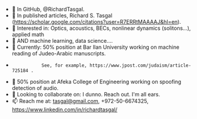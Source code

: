 - 👋 In GitHub, @RichardTasgal.
- 👋 In published articles, Richard S. Tasgal (https://scholar.google.com/citations?user=R7ERRtMAAAAJ&hl=en).
- 👀 Interested in: Optics, acoustics, BECs, nonlinear dynamics (solitons...), applied math
- 👀                AND  machine learning, data science....
- 🌱 Currently: 50% position at Bar Ilan University working on machine reading of Judeo-Arabic manuscripts.
-                See, for example, https://www.jpost.com/judaism/article-725184 .
- 🌱            50% position at Afeka College of Engineering working on spoofing detection of audio.        
- 💞️ Looking to collaborate on:  I dunno. Reach out. I'm all ears.
- 📫 Reach me at:  tasgal@gmail.com, +972-50-6674325, https://www.linkedin.com/in/richardtasgal/

<!---
RichardTasgal/RichardTasgal is a ✨ special ✨ repository because its `README.md` (this file) appears on your GitHub profile.
You can click the Preview link to take a look at your changes.
--->
